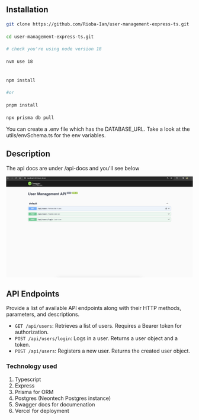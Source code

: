 ## Installation

```bash
git clone https://github.com/Rioba-Ian/user-management-express-ts.git

cd user-management-express-ts.git

# check you're using node version 18

nvm use 18


npm install

#or

pnpm install

npx prisma db pull

```

You can create a .env file which has the DATABASE_URL. Take a look at the utils/envSchema.ts for the env variables.

## Description

The api docs are under /api-docs and you'll see below

![Api docs](image.png)

## API Endpoints

Provide a list of available API endpoints along with their HTTP methods, parameters, and descriptions.

- `GET /api/users`: Retrieves a list of users. Requires a Bearer token for authorization.
- `POST /api/users/login`: Logs in a user. Returns a user object and a token.
- `POST /api/users`: Registers a new user. Returns the created user object.

### Technology used

1. Typescript
2. Express
3. Prisma for ORM
4. Postgres (Neontech Postgres instance)
5. Swagger docs for documenation
6. Vercel for deployment
